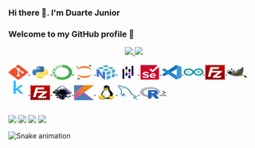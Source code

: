 ### Hi there 👋. I'm Duarte Junior
### Welcome to my GitHub profile 👋

<div align="center">
  <a href="https://github.com/duartejr">
  <img height="180em" src="https://github-readme-stats.vercel.app/api?username=duartejr&show_icons=true&theme=tokyonight&include_all_commits=true&count_private=true&hide=contribs,prs,issues"/>
  <img height="180em" src="https://github-readme-stats.vercel.app/api/top-langs/?username=duartejr&layout=compact&theme=tokyonight"/>
</div>
<div style="display: inline_block"><br>
  <img align="center" alt="Git" height="30" width="40" src="https://raw.githubusercontent.com/devicons/devicon/master/icons/git/git-original.svg">
  <img align="center" alt="Python" height="30" width="40" src="https://raw.githubusercontent.com/devicons/devicon/master/icons/python/python-original.svg">
  <img align="center" alt="Anaconda" height="30" width="40" src="https://raw.githubusercontent.com/devicons/devicon/master/icons/anaconda/anaconda-original.svg">
  <img align="center" alt="Jupyter" height="30" width="40" src="https://raw.githubusercontent.com/devicons/devicon/master/icons/jupyter/jupyter-original.svg">
  <img align="center" alt="Numpy" height="30" width="40" src="https://raw.githubusercontent.com/devicons/devicon/master/icons/numpy/numpy-original.svg">
  <img align="center" alt="Pandas" height="30" width="40" src="https://raw.githubusercontent.com/devicons/devicon/master/icons/pandas/pandas-original.svg">
  <img align="center" alt="Selenium" height="30" width="40" src="https://raw.githubusercontent.com/devicons/devicon/master/icons/selenium/selenium-original.svg">
  <img align="center" alt="vscode" height="30" width="40" src="https://raw.githubusercontent.com/devicons/devicon/master/icons/vscode/vscode-original.svg">
  <img align="center" alt="Arduino" height="30" width="40" src="https://raw.githubusercontent.com/devicons/devicon/master/icons/arduino/arduino-original.svg">
  <img align="center" alt="Filezilla" height="30" width="40" src="https://raw.githubusercontent.com/devicons/devicon/master/icons/filezilla/filezilla-plain.svg">
  <img align="center" alt="Gimp" height="30" width="40" src="https://raw.githubusercontent.com/devicons/devicon/master/icons/gimp/gimp-original.svg">
  <img aligh="center" alt="Kaggle" height="30" width="40" src="https://raw.githubusercontent.com/devicons/devicon/master/icons/kaggle/kaggle-original.svg">
  <img align="center" alt="Filezilla" height="30" width="40" src="https://raw.githubusercontent.com/devicons/devicon/master/icons/filezilla/filezilla-plain.svg">
  <img align="center" alt="Gimp" height="30" width="40" src="https://raw.githubusercontent.com/devicons/devicon/master/icons/inkscape/inkscape-original.svg">
  <img align="center" alt="Kotlin" height="30" width="40" src="https://raw.githubusercontent.com/devicons/devicon/master/icons/kotlin/kotlin-original.svg">
  <img align="center" alt="Linux" height="30" width="40" src="https://raw.githubusercontent.com/devicons/devicon/master/icons/linux/linux-original.svg">
  <img align="center" alt="MySQL" height="30" width="40" src="https://raw.githubusercontent.com/devicons/devicon/master/icons/mysql/mysql-original.svg">
  <img align="center" alt="R" height="30" width="40" src="https://raw.githubusercontent.com/devicons/devicon/master/icons/r/r-original.svg">             >
</div>
  
  ##
 
<div> 
  <a href="https://www.instagram.com/duartjr/" target="_blank"><img src="https://img.shields.io/badge/-Instagram-%23E4405F?style=for-the-badge&logo=instagram&logoColor=white" target="_blank"></a>
 <a href="https://discord.gg/duartemjr#8141" target="_blank"><img src="https://img.shields.io/badge/Discord-7289DA?style=for-the-badge&logo=discord&logoColor=white" target="_blank"></a> 
  <a href = "mailto:duarte.jr105@gmail.com"><img src="https://img.shields.io/badge/-Gmail-%23333?style=for-the-badge&logo=gmail&logoColor=white" target="_blank"></a>
  <a href="https://www.linkedin.com/in/duarte-junior-9530595a/" target="_blank"><img src="https://img.shields.io/badge/-LinkedIn-%230077B5?style=for-the-badge&logo=linkedin&logoColor=white" target="_blank"></a> 
 
  ![Snake animation](https://github.com/duartejr/duartejr/blob/output/github-contribution-grid-snake.svg)
 
</div>
